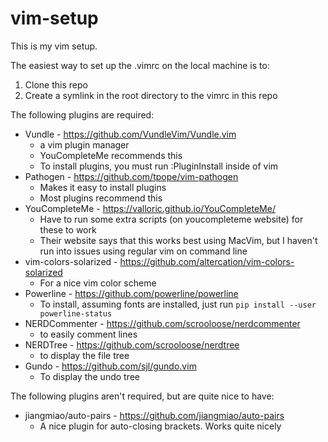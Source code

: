 # vim-setup

This is my vim setup.

The easiest way to set up the .vimrc on the local machine is to:

1. Clone this repo
2. Create a symlink in the root directory to the vimrc in this repo

The following plugins are required:

- Vundle - https://github.com/VundleVim/Vundle.vim
  - a vim plugin manager
  - YouCompleteMe recommends this
  - To install plugins, you must run :PluginInstall inside of vim
- Pathogen - https://github.com/tpope/vim-pathogen
  - Makes it easy to install plugins
  - Most plugins recommend this
- YouCompleteMe - https://valloric.github.io/YouCompleteMe/
  - Have to run some extra scripts (on youcompleteme website) for these to work
  - Their website says that this works best using MacVim, but I haven't run into issues using regular vim on command line
- vim-colors-solarized - https://github.com/altercation/vim-colors-solarized
  - For a nice vim color scheme
- Powerline - https://github.com/powerline/powerline
  - To install, assuming fonts are installed, just run ``pip install --user powerline-status``
- NERDCommenter - https://github.com/scrooloose/nerdcommenter
  - to easily comment lines
- NERDTree - https://github.com/scrooloose/nerdtree
  - to display the file tree
- Gundo - https://github.com/sjl/gundo.vim
  - To display the undo tree

The following plugins aren't required, but are quite nice to have:

- jiangmiao/auto-pairs - https://github.com/jiangmiao/auto-pairs
  - A nice plugin for auto-closing brackets.  Works quite nicely
